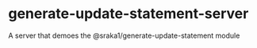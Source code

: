 # generate-update-statement-server
A server that demoes the @sraka1/generate-update-statement module
